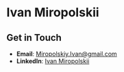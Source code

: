# Ivan Miropolskii

## Get in Touch

- **Email**: [Miropolskiy.Ivan@gmail.com](mailto:Miropolskiy.Ivan@gmail.com)
- **LinkedIn**: [Ivan Miropolskii](https://www.linkedin.com/in/owlsdonttalk/)
